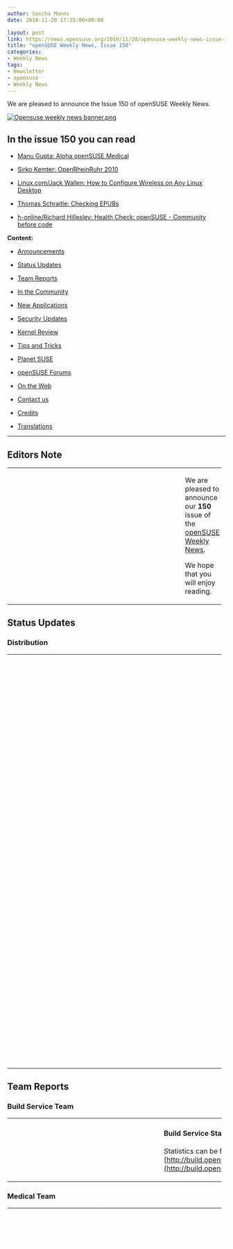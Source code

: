 ```yaml
---
author: Sascha Manns
date: 2010-11-20 17:35:00+00:00

layout: post
link: https://news.opensuse.org/2010/11/20/opensuse-weekly-news-issue-150/
title: "openSUSE Weekly News, Issue 150"
categories:
- Weekly News
tags:
- Newsletter
- opensuse
- Weekly News
---
```

We are pleased to announce the Issue 150 of openSUSE Weekly News.
<!-- more -->








[![Opensuse weekly news banner.png](http://en.opensuse.org/images/6/6d/Opensuse_weekly_news_banner.png)](http://en.opensuse.org/File:Opensuse_weekly_news_banner.png)













## In the issue 150 you can read




  * [ Manu Gupta: Aloha openSUSE Medical](https://news.opensuse.org/?p=5493#Manu_Gupta:_Aloha_openSUSE_Medical)


  * [ Sirko Kemter: OpenRheinRuhr 2010](https://news.opensuse.org/?p=5493#Sirko_Kemter:_OpenRheinRuhr_2010)


  * [ Linux.com/Jack Wallen: How to Configure Wireless on Any Linux Desktop](https://news.opensuse.org/?p=5493#Linux.com.2FJack_Wallen:_How_to_Configure_Wireless_on_Any_Linux_Desktop)


  * [ Thomas Schraitle: Checking EPUBs](https://news.opensuse.org/?p=5493#Thomas_Schraitle:_Checking_EPUBs)


  * [ h-online/Richard Hillesley: Health Check: openSUSE - Community before code](https://news.opensuse.org/?p=5493#h-online.2FRichard_Hillesley:_Health_Check:_openSUSE_-_Community_before_code)















**Content:**




  * [ Announcements](https://news.opensuse.org/?p=5493#Announcements)


  * [ Status Updates](https://news.opensuse.org/?p=5493#Status_Updates)


  * [ Team Reports](https://news.opensuse.org/?p=5493#Team_Reports)


  * [ In the Community](https://news.opensuse.org/?p=5493#In_the_Community)


  * [ New Applications](https://news.opensuse.org/?p=5493#New.2FUpdated_Applications_.40_openSUSE)


  * [ Security Updates](https://news.opensuse.org/?p=5493#Security_Updates)


  * [ Kernel Review](https://news.opensuse.org/?p=5493#Kernel_Review)


  * [ Tips and Tricks](https://news.opensuse.org/?p=5493#Tips_and_Tricks)


  * [ Planet SUSE](https://news.opensuse.org/?p=5493#Planet_SUSE)


  * [ openSUSE Forums](https://news.opensuse.org/?p=5493#openSUSE_Forums)


  * [ On the Web](https://news.opensuse.org/?p=5493#On_the_Web)


  * [ Contact us](http://en.opensuse.org/Archive:Weekly_news_150#Feedback_.2F_Communicate_.2F_Get_Involved)


  * [ Credits](https://news.opensuse.org/?p=5493#Credits)


  * [ Translations](https://news.opensuse.org/?p=5493#Translations)







  



  






  






  






  






  






  






  






  






  






  






  






  






  






  






  






  






  






  






  






  






* * *


  






## Editors Note








<table style="width: 98%;" class="zeroBorder" >
<tbody >
<tr >

<td style="color: rgb(255, 255, 255); text-align: center; vertical-align: top; width: 36px;" >[![OWN-oxygen-EditorsNote draft02.png](http://en.opensuse.org/images/thumb/7/7f/OWN-oxygen-EditorsNote_draft02.png/48px-OWN-oxygen-EditorsNote_draft02.png)](http://en.opensuse.org/File:OWN-oxygen-EditorsNote_draft02.png)
</td>

<td style="margin: 0pt 1em 0pt 0pt;" >


We are pleased to announce our **150** issue of the [openSUSE Weekly News](http://en.opensuse.org/Portal:Weekly_news). 




We hope that you will enjoy reading. 



</td>
</tr>
</tbody>
</table>





  









## Status Updates







### Distribution





<table style="width: 98%;" class="zeroBorder" >
<tbody >
<tr >

<td style="color: rgb(255, 255, 255); text-align: center; vertical-align: top; width: 36px;" >[![Suse Box.png](http://en.opensuse.org/images/thumb/9/94/Suse_Box.png/48px-Suse_Box.png)](http://en.opensuse.org/File:Suse_Box.png)
</td>

<td style="margin: 0pt 1em 0pt 0pt;" >  




####  Schedules for the next Week




  * [Coolo's timeline says](http://www.suse.de/%7Ecoolo/opensuse_11.4/): 

"openSUSE 11.4 Milestone 4 Release:  Milestone: snapshot release without agenda. We release it once we have several new key components in. Moved to friday as monday is a holiday. Thu, 25 Nov 2010 14:00:00 GMT" 


####  Bugzilla




**Important links:**




  * [Detailed Bugzilla Report](https://bugzilla.novell.com/report.cgi?x_axis_field=bug_severity&y_axis_field=product&z_axis_field=&query_format=report-table&short_desc_type=allwordssubstr&short_desc=&long_desc_type=fulltext&long_desc=&classification=openSUSE&bug_file_loc_type=allwordssubstr&bug_file_loc=&status_whiteboard_type=allwordssubstr&status_whiteboard=&keywords_type=anywords&keywords=&bug_status=UNCONFIRMED&bug_status=NEW&bug_status=ASSIGNED&bug_status=NEEDINFO&bug_status=REOPENED&emailassigned_to1=1&emailtype1=substring&email1=&emailassigned_to2=1&emailreporter2=1&emailqa_contact2=1&emailcc2=1&emailtype2=substring&email2=&bugidtype=include&bug_id=&votes=&chfieldfrom=&chfieldto=Now&chfieldvalue=&format=table&action=wrap&field0-0-0=noop&type0-0-0=noop&value0-0-0=)


  * [Submitting Bug Reports](http://en.opensuse.org/openSUSE:Submitting_bug_reports)


  * [Bug Reporting FAQ](http://en.opensuse.org/openSUSE:Bug_reporting_FAQ)


</td>
</tr>
</tbody>
</table>





  






## Team Reports




### Build Service Team





<table style="width: 98%;" class="zeroBorder" >
<tbody >
<tr >

<td style="color: rgb(255, 255, 255); text-align: center; vertical-align: top; width: 36px;" >[![OWN-oxygen-Build-Service.png](http://en.opensuse.org/images/9/98/OWN-oxygen-Build-Service.png)](http://en.opensuse.org/File:OWN-oxygen-Build-Service.png)
</td>

<td style="margin: 0pt 1em 0pt 0pt;" >


####  Build Service Statistics




Statistics can be found at [http://build.opensuse.org](http://build.opensuse.org/)



</td>
</tr>
</tbody>
</table>





  






### Medical Team





<table style="width: 98%;" class="zeroBorder" >
<tbody >
<tr >

<td style="color: rgb(255, 255, 255); text-align: center; vertical-align: top; width: 36px;" >[![Opensuse medical logo11.png](http://en.opensuse.org/images/thumb/4/46/Opensuse_medical_logo11.png/48px-Opensuse_medical_logo11.png)](http://en.opensuse.org/File:Opensuse_medical_logo11.png)
</td>

<td style="margin: 0pt 1em 0pt 0pt;" >


####  [Manu Gupta: Aloha openSUSE Medical](http://feedproxy.google.com/%7Er/SUSEware/%7E3/FADKs6zYMwU/)




"A few minutes back Sascha Manns and his team released openSUSE Medical Version 0.0.6 and declared it stable. Kudos to them. This distribution is aimed at medical professionals and is packed with open source stuff targeted towards the medical community, for students, doctors and clinics. It includes FreeMedForms an ERP solution for clinical purposes. FreeDiams is a prescriber that can be used alone to prescribe and / or test drug interactions within a prescription. It can be linked to any application thanks to its command line parameters. FreeDiams can use several drugs databases. The GNUmed project builds free, liberated open source Electronic Medical Record software in multiple languages to assist and improve longitudinal care. So all in all, Sascha and his team provides a power pack for the Medical Community. (...)" 



</td>
</tr>
</tbody>
</table>





  






### openFATE Team





<table style="width: 98%;" class="zeroBorder" >
<tbody >
<tr >

<td style="color: rgb(255, 255, 255); text-align: center; vertical-align: top; width: 36px;" >[![Logo-fate.png](http://en.opensuse.org/images/thumb/c/c2/Logo-fate.png/48px-Logo-fate.png)](http://en.opensuse.org/File:Logo-fate.png)
</td>

<td style="margin: 0pt 1em 0pt 0pt;" >  




####  [#310826: Keep last package version on update](https://features.opensuse.org/310826)




"Zypper should implement an additional option "Keep last package Version" and a function "restore previous version"  

 If the user makes an update and the new package version makes problems he could simply reinstall the old version.  

 A good example is the current NVIDIA package which makes amarok crash ([http://forums.opensuse.org/english/get-help-here/multimedia/449355-amarok-crashing.html](http://forums.opensuse.org/english/get-help-here/multimedia/449355-amarok-crashing.html))  

 Also there should be an option to delete all backup packages when the user is shure everything works as expected." 




####  [#310830: Pinta project added](https://features.opensuse.org/310830)




"The mono-based graphics editor ought to be integrated with next OpenSUSE release:  

[http://pinta-project.com/](http://pinta-project.com/)  

 Ubuntu has dropped GIMP integration, which is not what I'm looking for." 




####  [#310831: BÃ©po keyboard layout - Â«first class citizenÂ»](https://features.opensuse.org/310831)




"The usual qwerty keyboard layout (and similar layouts like qwertz, azerty...) are known for being suboptimal. Better layouts are available, like dvorak. These layouts are often tied to a language : dvorak is better for english, while french users will prefer bÃ©po. (...)" 




####  [#310832: add write permission to users on the fstab options](https://features.opensuse.org/310832)




"It's more and more frequent to have a big partition shared by users for large data (video...).  

 Now one have to allow writing on these partitions with going root and making  

 chown :users <mount point>  

 chmod g+w <mount point>  

 It should be a good idea to add the option in the partitionner to make this. One more option "allow writing by users", for example." 




####  [#310835: Update Vim to 7.3](https://features.opensuse.org/310835)




"openSUSE 11.3 includes Vim 7.2 that is 2 years old.  

  

 On August 2010, Vim 7.3 has been released and includes a few new features (Lua support, Python 3 support, Blowfish encryption, persistent undo/redo). But first and foremost, Vim 7.3 includes all patches that were released since the last 7.2 release two years ago." 




####  [#310836: add an option in YaST to comment out an entry](https://features.opensuse.org/310836)




"I just notice that some Windows 7 entries in GRUB menu.lst as written by the openSUSE installer are very dangerous. On my HPE-311 desktop, I had 3 entries, for 3 windows partitions. The latter being the recovery partition, labelled "windows 3". (...)" 




####  [#310837: Enhance grub configuration for multiboot systems](https://features.opensuse.org/310837)




"When installing Windows (version 7 with me), then openSUSE 11.3, and no partition is marked "active", then hibernating (suspend to disk) in Windows 7 does not work anymore after installing linux.  

 When activating the "activate" checkbox in the Windows section of the grub configuration, it works.  

 Could you change the intial(?) grub configuration or display a hint (flashing, big, ...)? (...)" 




####  [#310844: Fix the "Where do we need to improve?" topic of the board meeting](https://features.opensuse.org/310844)




"The board meeting has a topic about where we do need to improve. This recieves too little attention from a too small group. We need to fix this." 




####  [#310845: Develop script to setup cacti with default settings](https://features.opensuse.org/310845)




"can a script be developed to install the cacti package using default values [1].  

 [1] [http://en.opensuse.org/Cacti](http://en.opensuse.org/Cacti) " 




####  Statistics




[Feature](https://features.opensuse.org/) statistics for [openSUSE 11.4](https://features.opensuse.org/statistic/product/22236)




[More information on openFATE](http://en.opensuse.org/openSUSE:Openfate)



</td>
</tr>
</tbody>
</table>





  






### Testing Team





<table style="width: 98%;" class="zeroBorder" >
<tbody >
<tr >

<td style="color: rgb(255, 255, 255); text-align: center; vertical-align: top; width: 36px;" >[![Suse Box.png](http://en.opensuse.org/images/thumb/9/94/Suse_Box.png/48px-Suse_Box.png)](http://en.opensuse.org/File:Suse_Box.png)
</td>

<td style="margin: 0pt 1em 0pt 0pt;" >


####  [Larry Finger: Weekly News for November 19](http://lists.opensuse.org/archive/opensuse-testing/2010-11/msg00014.html)




"A Testing Core Team IRC meeting to discuss 11.4 Milestone 3 was held November 15.  

  

 We first discussed the latest developments in automated testing of installation. If those system builds that will not install are detected early, then users will be spared the effort wasted in downloading a product that will not run. The goal is to minimize user frustration, and maximize user time spent in tests that cannot be done automatically. For example, the virtual machines used in the automatic testing have very limited hardware, thus a lot of drivers are not tested.  

  

 Team member Bernhard Wiedemann, who developed these testing procedures, has been granted access to a server at openSUSE for this purpose. For anyone interested in the details of how the tests function, please see [https://lwn.net/Articles/414413/](https://lwn.net/Articles/414413/). To see the squashing of bugs over time, see [http://openqa.opensuse.org/cgi-bin/currentresults](http://openqa.opensuse.org/cgi-bin/currentresults). The links in the left-hand columns show details of the testing. To see visually what Bernhard is testing, look at the movie.  

  

 The meeting also discussed the handling of Bugzilla reports. The plan is to automate the scanning of the list to find those bugs that affect the pending release so that none of bugs found in testing are allowed to persist in the released version. Further discussion of bug handling will be reported here." 



</td>
</tr>
</tbody>
</table>





  






### Translation Team





<table style="width: 98%;" class="zeroBorder" >
<tbody >
<tr >

<td style="color: rgb(255, 255, 255); text-align: center; vertical-align: top; width: 36px;" >[![Icon-localize.png](http://en.opensuse.org/images/thumb/9/95/Icon-localize.png/48px-Icon-localize.png)](http://en.opensuse.org/File:Icon-localize.png)
</td>

<td style="margin: 0pt 1em 0pt 0pt;" >  




####  [Thomas Schraitle: Status Hungarian openSUSE Documentation](http://lizards.opensuse.org/2010/11/17/status-hu-opensuse-documentation/)




"As I wrote last time, I™ve migrated our documentation to a public SVN server on BerliOS. There you can get the English sources of the official openSUSE documentation and some business products too.  

  

 Apart from Russian, I™m very happy that the Hungarian translation of the openSUSE documentation is underway! Thanks to Kálmán KÃ©mÃ©nczy, he will publish the Hungarian documentation soon. Currently, some translatation, proofreading, and polishing have to be done, so stay tuned (see [https://svn.berlios.de/svnroot/repos/opensuse-doc/trunk/documents/distribution/hu](https://svn.berlios.de/svnroot/repos/opensuse-doc/trunk/documents/distribution/hu).)  

 By the way, the Hungarian books from the 11.1 and 11.2 release can be downloaded in the Hungarian portal. (...)" 




####  Localization




  * Daily updated translation statistics are available on the [openSUSE Localization Portal](http://i18n.opensuse.org/). 


  * [Trunk Top-List](http://i18n.opensuse.org/stats/trunk/toplist.php) “ [Localization Guide](http://en.opensuse.org/openSUSE:Localization_guide)


</td>
</tr>
</tbody>
</table>





  









## In the Community 








<table style="width: 98%;" class="zeroBorder" >
<tbody >
<tr >

<td style="color: rgb(255, 255, 255); text-align: center; vertical-align: top; width: 36px;" >[![Icon-project.png](http://en.opensuse.org/images/3/31/Icon-project.png)](http://en.opensuse.org/File:Icon-project.png)
</td>

<td style="margin: 0pt 1em 0pt 0pt;" >  




####  [Nelson Marques: Yet another academical paper¦](http://nmarques.digitalwhores.net/2010/11/12/yet-another-academical-paper/)




Nelson Marques are working on an interesting project. In the first Part of the Project, he wants to define what the openSUSE Project is, and what the Community is. The second part is a study. Enjoy reading. 




####  [Sirko Kemter: OpenRheinRuhr 2010](http://karl-tux-stadt.de/ktuxs/?p=2884)




"Time to write a small report about the last weekend, another event happend there. I was at OpenRheinRuhr in Oberhausen. It was the second edition of this event. Last year it was in Bottrop, some maybe remember the sexy openSUSE booth girls ;) So this year the organizers changed the location and it was deifinitly a good decision, there was definitly more visitors because of that. The location was a museum for the industry there once was, so the social event had a really geeky style between really big gearwheels and such stuff. The hall was this year really big and a lot of place for the projects.  

  

 For the booth I had one of the big HP touchscreens, they are always good for events. People like to play Numpty Physics and when there stay some people others become curious and stop at the booth. But we played not only on the booth, thanks Jan we showed WebYasT on his machine at home, of course we had some conversations about and showings of SUSE Studio. Not many people asked for the openSUSE Buildservice, but thats ok there, it was an more user oriented event. For me I made an test there, we had some days ago a little discussion on the marketing mailinglist to market more such things like OBS and I began to make a new poster serie for that, so I tested with an beamer some of the new posters on a side wall. I think I prepare an slideshow with the motifes, when I have all posters have done, so that all ambassadors can do the same. Its an action thing and that does always make people curious. (...)" 




####  [Michal HrušeckÃ½: openSUSE Conference 2010](http://michal.hrusecky.net/index.php/blog/show/openSUSE-Conference-2010-1.html)




"As you probably all know, few weeks ago was openSUSE Conference 2010. And it was great event and I'm glad I was able to attend it. Unfortunatelly I had some troubles with my blog, so I'm writing about it now. I had there a small "workshop" about KVM & libvirtd and about why you shouldn't be affraid of using them. Few slides that I came up with can be obtained here, but most of the time, it consisted from the discussion with people that attended it. But I want to write mainly about interesting things that I learned on conference. (...)" 




###  Welcome new Members (Corner for new acknowledged Members)




  * [Alexandre Moura (xnd)](https://users.opensuse.org/show/xnd): Works as Ambassador, active in Brazilian wiki and Build Service. 



###  Events & Meetings




Past: 




  * [**November 11, 2010: openSUSE KDE Team meeting**](https://news.opensuse.org/2010/05/13/%ef%bb%bfopensuse-kde-team-meeting/)


  * [**November 13, 2010: OpenRheinRuhr\, Oberhausen Germany**](https://news.opensuse.org/2010/04/19/openrheinruhr-oberhausen-germany/)


  * [**November 16, 2010: openSUSE Marketing Team Meeting**](https://news.opensuse.org/2010/10/05/opensuse-marketing-team-meeting-8/)


  * [**November 17, 2010: openSUSE Board Meeting**](https://news.opensuse.org/2010/03/24/opensuse-board-meeting/)


  * [**November 19, 2010: Meeting for the Greek openSUSE Community**](https://news.opensuse.org/2010/11/18/meeting-for-the-greek-opensuse-community/)



Upcoming: 




  * [** November 24, 2010: German Wiki Team Meeting**](https://news.opensuse.org/2010/05/30/german-wiki-team-meeting-2/)


  * [** November 25, 2010: openSUSE KDE Team meeting**](https://news.opensuse.org/2010/05/13/%ef%bb%bfopensuse-kde-team-meeting/)


  * [** November 30, 2010: openSUSE Marketing Team Meeting**](https://news.opensuse.org/2010/10/05/opensuse-marketing-team-meeting-8/)


  * You can find more informations on other events at: 


    * [openSUSE News/Events](https://news.opensuse.org/category/events/) “ [Local events](http://en.opensuse.org/openSUSE:Ambassadors_events)



###  openSUSE for your ears




  * The openSUSE Weekly News are available as Livestream or Podcast in the German Language. You can hear it or download it on [http://blog.radiotux.de/podcast](http://blog.radiotux.de/podcast). 



###  From Ambassadors




####  [Greek openSUSE Ambassadors: Greek openSUSE community, Our first meeting](http://opensuseambassadors.blogspot.com/2010/11/greek-opensuse-community-our-first.html)




"Yesterday the Greek openSUSE community had it's first meeting. The purpose of this meeting was all of those who are interesting on participate to decide the next steps of our community together.   

 Me(Warlordfff) and Stathis(Diamond_gr) had no experience on how to organize such a meeting so we made a lot of mistakes,had many difficulties and many things went wrong but finally we managed to make some decisions about certain points and we decided to have another meeting exclusively at IRC this time,sometime next weekend. (...)" 




###  openSUSE in $COUNTRY




"Details" 




###  Communication




  * [The Mailinglists](http://lists.opensuse.org/)


  * [The openSUSE Forums](http://forums.opensuse.org/)] 



###  Contributors




  * [The User Directory](http://users.opensuse.org/)


</td>
</tr>
</tbody>
</table>





  









## New/Updated Applications @ openSUSE








<table style="width: 98%;" class="zeroBorder" >
<tbody >
<tr >

<td style="color: rgb(255, 255, 255); text-align: center; vertical-align: top; width: 36px;" >[![OWN-oxygen-New-Updated-Applications.png](http://en.opensuse.org/images/1/10/OWN-oxygen-New-Updated-Applications.png)](http://en.opensuse.org/File:OWN-oxygen-New-Updated-Applications.png)
</td>

<td style="margin: 0pt 1em 0pt 0pt;" >


####  [Packman: kmediafactory 0.8.0-3](http://packman.links2linux.org/package/kmediafactory)




"KMediafactory is easy to use template based dvd authoring tool. You can quickly create DVD menus for home videos and TV recordings in three simple steps." 




####  [Packman: gxine 0.5.905-2](http://packman.links2linux.org/package/gxine)




"This is a GTK+ based GUI for the libxine video player library. It provides gxine, a media player that can play all the audio/video formats that libxine supports. Currently, this includes MPEG1/2, some AVI and Quicktime files, some network streaming methods and disc based media (VCD, SVCD, DVD). (...)" 




####  [OBS: OBS openSUSE:11.3:Update/java-1_6_0-openjdk r2 commited](http://hermes.opensuse.org/messages/5963417)




"Updated to icedtea6-1.9.1" 




####  [SUSE Geek: Clementine Music Player in openSUSE 11.3](http://www.susegeek.com/media-player/clementine-music-player-in-opensuse-11-3/)




"Clementine is a free opensource Music player released under GPL v3 license. It is a port the Amarok music player taking advantage of Qt4 features focusing on a fast and easy-to-use interface for... (...)" 




####  [Holger Hetterich: SMB Traffic Analyzer 1.2 released](http://holger123.wordpress.com/2010/11/16/smb-traffic-analyzer-1-2-released/)




"We just released SMB Traffic Analyzer version 1.2.  

  

 After the release of version 1.1 we got immediate feedback that the configuration file is not being read correctly. The port number to connect to the VFS module was overwritten when a client port number was given (bnc#652755), in case a configuration file was used with smbtad. (...)" 




####  [Sascha Manns: New Package for packager: whohas](http://lizards.opensuse.org/2010/11/16/new-package-for-packager-whohas/)




"Sometimes a packager asked himself, who has already packaged this Software? Maybe the Packagingfiles can help me to fix a error? Or maybe an other packager has a written a patch that i can use for my situation?  

 Philipp L. Wesche knows this situation, and he wrote a program, that allows to view in other Distributions and Repositories, who has a specific Software packaged. The commandline tool whohas supports Arch, Debian, Fedora, Gentoo, Mandriva, openSUSE, Slackware, linuxpackages.net, Source Mage, Ubuntu, FreeBSD, NetBSD, OpenBSD, Fink, MacPorts and Cygwin. Philipp wrote this tool in Perl and was designed to help package maintainers find ebuilds, pkgbuilds and similar package definitions to learn from. (...)" 




  






  * You can find other interesting Packages at: 


  * [Packman](http://packman.links2linux.de/rdf/packman_en.rdf) “ [OBS](https://hermes.opensuse.org/feeds/66367.rdf)


</td>
</tr>
</tbody>
</table>





  









## Security Updates








<table style="width: 98%;" class="zeroBorder" >
<tbody >
<tr >

<td style="color: rgb(255, 255, 255); text-align: center; vertical-align: top; width: 36px;" >[![Logo-SecurityUpdates.png](http://en.opensuse.org/images/6/68/Logo-SecurityUpdates.png)](http://en.opensuse.org/File:Logo-SecurityUpdates.png)
</td>

<td style="margin: 0pt 1em 0pt 0pt;" >


To view the security announcements in full, or to receive them as soon as they're released, refer to the [openSUSE Security Announce](http://lists.opensuse.org/opensuse-security-announce/) mailing list.  

  






####  [SUSE Security Announcement: Linux kernel (SUSE-SA:2010:057)](http://lists.opensuse.org/opensuse-security-announce/2010-11/msg00004.html)




  * Package: kernel 


  * Announcement ID: SUSE-SA:2010:057 


  * Date: Thu, 11 Nov 2010 13:00:00 +0000 


  * Affected Products: SUSE Linux Enterprise High Availability 


  * Extension 11 SP1 


  * SUSE Linux Enterprise Desktop 11 SP1 


  * SUSE Linux Enterprise Server 11 SP1 


  * Vulnerability Type: local privilege escalation 



####  [SUSE Security Summary Report: SUSE-SR:2010:021](http://lists.opensuse.org/opensuse-security-announce/2010-11/msg00005.html)




  * Announcement ID: SUSE-SR:2010:021 


  * Date: Tue, 16 Nov 2010 13:00:00 +0000 


  * Cross-References: CVE-2008-7247, CVE-2009-4030, CVE-2010-1626 


  * CVE-2010-1848, CVE-2010-1849, CVE-2010-2939 


  * CVE-2010-3611, CVE-2010-3681, CVE-2010-3683 


  * CVE-2010-4098, CVE-2010-4207, CVE-2010-4208 


  * CVE-2010-4209 



  





</td>
</tr>
</tbody>
</table>





  









## Kernel Review








<table style="width: 98%;" class="zeroBorder" >
<tbody >
<tr >

<td style="color: rgb(255, 255, 255); text-align: center; vertical-align: top; width: 36px;" >[![Tux.svg.png](http://en.opensuse.org/images/thumb/b/bc/Tux.svg.png/48px-Tux.svg.png)](http://en.opensuse.org/File:Tux.svg.png)
</td>

<td style="margin: 0pt 1em 0pt 0pt;" >  




####  [Phoronix/Michael Larabel: The ~200 Line Linux Kernel Patch That Does Wonders](http://www.phoronix.com/scan.php?page=article&item=linux_2637_video&num=1)




"In recent weeks and months there has been quite a bit of work towards improving the responsiveness of the Linux desktop with some very significant milestones building up recently and new patches continuing to come. This work is greatly improving the experience of the Linux desktop when the computer is withstanding a great deal of CPU load and memory strain. Fortunately, the exciting improvements are far from over. There is a new patch that has not yet been merged but has undergone a few revisions over the past several weeks and it is quite small -- just over 200 lines of code -- but it does wonders for the Linux desktop. (...)" 



</td>
</tr>
</tbody>
</table>





  









## Tips and Tricks








<table style="width: 98%;" class="zeroBorder" >
<tbody >
<tr >

<td style="color: rgb(255, 255, 255); text-align: center; vertical-align: top; width: 36px;" >[![OWN-oxygen-Tips-and-Tricks.png](http://en.opensuse.org/images/9/98/OWN-oxygen-Tips-and-Tricks.png)](http://en.opensuse.org/File:OWN-oxygen-Tips-and-Tricks.png)
</td>

<td style="margin: 0pt 1em 0pt 0pt;" >  




###  For Desktop Users




####  [MakeUseOf/Tim Brookes: What EXIF Photo Data Is, How To Find It & How To Understand It](http://www.makeuseof.com/tag/exif-photo-data-find-understand/)




"Since cameras went digital we™ve had a few more perks to enjoy alongside our usual photography habits. No longer do we need to pause and think shall I take that shot? with expensive film and processing costs giving way to re-usable memory cards.  

  

 Pretty much every digital camera available today (give or take the dodgy cheap Chinese ones found on eBay) records EXIF data within each image you take. This data is then useful for improving your photography plus can be quite interesting especially if you™re a bit of a geek. (...)" 




####  [Linux.com/Jack Wallen: How to Configure Wireless on Any Linux Desktop](http://www.linux.com/learn/tutorials/374514-control-wireless-on-the-linux-desktop-with-these-tools)




"If you are a mobile Linux user one of the first things you need to do is to connect that mobile device to a wireless access point. By default, the standard Wi-Fi tools for the Linux desktops are straight-forward and reliable. That of course presumes you are using the standard desktops (GNOME or KDE). But what happens when you opt for a different desktop such as E17 or Fluxbox? Or what if the "default" standards aren't flexible enough or feature-rich enough for your needs. In those instances you need to take a look at a different toolset for connecting you to a wireless access point. (...)" 




  






###  For Commandline/Script Newbies




####  [BashShell.net: How To Search Using The Awk Utility](http://bashshell.net/utilities/searches-with-awk/)




"You can do searches with awk by enclosing the search within forward slashes. Note awk is case sensitive. (...)" 




  






###  For Developers and Programmers




####  [Linux User & Developer/Kunal Deo: Open source programming for beginners](http://www.linuxuser.co.uk/features/open-source-programming-for-beginners/)




"Sometimes even experienced developers can be a bit overwhelmed by Linux™s extensive development capabilities. Sit back and soak up these tips to become a smarter and more productive Linux developer overnight¦ (...)" 




####  [Duncan Mac-Vicar: Realtime syntax checking with emacs](http://duncan.mac-vicar.com/blog/archives/804)




"One of the nice features of fat IDEs is that you get real time syntax checking. Some languages make it easy, some not.  

  

 For example Eclipse has access to the compiler as a service inside the IDE, and it checks the code as you type, even suggesting fixes.  

  

 I started to research what could be done on the emacs side to get a better experience, as when I am coding, I am usually thinking at the same time I write, and this means I make more syntax errors than the average guy. (...)" 




  






###  For System Administrators




####  [ServerWatch/Joe Brockmeier: Check Apache Server Status From a Web Page](http://www.serverwatch.com/tutorials/article.php/3913196/Check-Apache-Server-Status-From-a-Web-Page.htm)




"Sometimes you want to see how your server is doing without SSH'ing into the system. One way to do this is to set up a Web page that shows Apache status. Sound difficult? Not really, it's a default module for Apache and easy to enable. (...)" 




####  [HowtoForge/Falko Timme: How To Configure PureFTPd To Accept TLS Sessions On OpenSUSE 11.3](http://www.howtoforge.com/how-to-configure-pureftpd-to-accept-tls-sessions-on-opensuse-11.3)




"FTP is a very insecure protocol because all passwords and all data are transferred in clear text. By using TLS, the whole communication can be encrypted, thus making FTP much more secure. This article explains how to configure PureFTPd to accept TLS sessions on an OpenSUSE 11.3 server. (...)" 




####  [LinuxPlanet/Paul Ferrill: Linux Protects Your Servers with Scapy (part 1)](http://www.linuxplanet.com/linuxplanet/tutorials/7227/1/)




"Guarding your private network from the perils of the Internet is no easy task. The basics are pretty much the same from a defensive standpoint no matter how you slice it. Firewalls of one type or another protect an internal network by using two separate Ethernet connections with a software proxy filtering the traffic between the two ports. Linux serves as a great platform for this role with tools like netfilter/iptables. (...)" 




####  [Bruno Friedmann: Make vmware 7.1.2 running with opensuse 11.4 (kernel 2.6.36)](http://lizards.opensuse.org/2010/11/15/make-vmware-7-1-2-running-with-11-4-kernel-2-6-26/)




"So there™s a solution to make the kernel modules building under openSUSE factory (11.4) and the kernel 2.6.36 (...)" 



</td>
</tr>
</tbody>
</table>





  









## Planet SUSE








<table style="width: 98%;" class="zeroBorder" >
<tbody >
<tr >

<td style="color: rgb(255, 255, 255); text-align: center; vertical-align: top; width: 36px;" >[![Logo-PlanetSUSE.png](http://en.opensuse.org/images/thumb/f/fe/Logo-PlanetSUSE.png/48px-Logo-PlanetSUSE.png)](http://en.opensuse.org/File:Logo-PlanetSUSE.png)
</td>

<td style="margin: 0pt 1em 0pt 0pt;" >  




####  [Nelson Marques: Oxygen: .spec mime type?](http://nmarques.digitalwhores.net/2010/11/13/oxygen-spec-mime-type/)




"I have to say¦ Nuno Pinheiro keeps surprising people all the time¦ This time, with a cool .spec mime type: (...)" 




####  [Sebastian Kügler: we are out of househacking](http://vizzzion.org/blog/2010/11/we-are-out-of-househacking-kde-e-v-board-meeting-in-nijmegen/)




"I™ve just returned from our local microbrewery, Brouwerij de Hemel in Nijmegen, the Netherlands, the place where I live after a nice dinner with my fellow KDE e.V. Board Member members. Friday and Saturday we had planned to hold a two+ day board meeting here in Nijmegen. Kim and me have moved into our new house in Nijmegen two weeks ago and we™re now mostly settled, meaning all critical parts of infrastructure work and are in place, and we can pick up our lives again, after two months of updating, maintaining and facelifting it from the inside. We™re now fully settled. We™ve moved inside Nijmegen from a rather nice flat into a larger house. We got the keys to the new house two months ago, and have spent this year™s september and october on painting, wallpapering, insulating and other facelift and maintainance work. Luckily, many of our friends and families came by to help us here and there. (...)" 




####  [Thomas Schraitle: Checking EPUBs](http://lizards.opensuse.org/2010/10/03/checking-epubs/)




"EPUBs are getting more and more important thesedays. If you believe the essays from well-informed magazines, they will develop into a standard for book and text consumption as MP3 did for audio.  

  

 Today, lots of e-book readers are available and more will be ready in the future. Apart from the problem, if an e-book reader supports EPUB, the EPUB file itself has to adhere to certain specifications. This is the task for epubcheck, a commandline utility which validates an EPUB file. (...)" 




####  [Michal HrušeckÃ½: openSUSE Paste: Never expire](http://michal.hrusecky.net/index.php/blog/show/openSUSE-Paste:-Never-expire%3F-1.html)




"This is just a small update regarding openSUSE Paste. Some time ago Gertjan Lettink from openSUSE Forums team asked me, whether it would be possible to add possibility to keep pastes forever on openSUSE Paste. I wasn't really fan of that saying that 3 years is almost forever... But I asked JaromÃ­r ÄŒervenka who is providing hosting for this service and he said that he don't mind. So I promissed that I will look at it later (as I was quite overloaded with other things at that time)... And quite some time later I received another e-mail asking about the progress. And it's done now. So from now on, you can use openSUSE Paste to store pastes forever. I also set one week as a default expiration time on the web. I'm sorry that it took so long, I admit, that I almost forgot about that. But what you can learn from this story is not to be afraid to remind people about things that you are waiting for ;-)" 




####  [Kohei Yoshida: Working with a branch using git-new-workdir](http://kohei.us/2010/11/16/working-with-a-branch-using-git-new-workdir/)




"Git package contains a script named git-new-workdir, which allows you to work in a branch in a separate directory on the file system. This differs from cloning a repository in that git-new-workdir doesn™t duplicate the git history from the original repository and shares it instead, and that when you commit something to the branch that commit goes directly into the history of the original repository without explicitly pushing to the original repository. On top of that, creating a new branch work directory happens very much instantly. It™s fast, and it™s efficient. It™s an absolute time saver for those of us who work on many branches at any given moment without bloating the disk space. (...)" 




####  [Manu Gupta: First OSC and now Latinoware](http://feedproxy.google.com/%7Er/SUSEware/%7E3/7TcOvkci5To/)




"Looks like openSUSE is making a lot of presence all over the world and I kinda envy a few guys who just get to meet the wonderful days, meeting wonderful people and are having awesome fun over there. So I hope if I have enough money, then next year perhaps I can attend one of these events.  

  

 However, kudos to all those guys who are making it a big success. OSC no doubt as everyone knows was a huge success and the team at Brazil says people are just loving openSUSE. One of my very good friend Carlos and one of the major ambassadors in Brazil said we are one of the most popular distros in Brazil and people are loving it. Hats OFF Team Brazil!!  

  

 Hopefully we meet next year in person guys" 



</td>
</tr>
</tbody>
</table>





  









## openSUSE Forums








<table style="width: 98%;" class="zeroBorder" >
<tbody >
<tr >

<td style="color: rgb(255, 255, 255); text-align: center; vertical-align: top; width: 36px;" >[![OWN-oxygen-openSUSE-Forums.png](http://en.opensuse.org/images/e/ed/OWN-oxygen-openSUSE-Forums.png)](http://en.opensuse.org/File:OWN-oxygen-openSUSE-Forums.png)
</td>

<td style="margin: 0pt 1em 0pt 0pt;" >


####  [Blank screen at boot ....](http://forums.opensuse.org/english/get-help-here/install-boot-login/449792-blank-screen-boot.html)




"Here's a thread where a happy user suddenly meets trouble. Nice read to see how the problem gets analyzed first, then we see various approaches to solve the matter. " 




####  [Alt+F2 command to open "close session+change user" dialog?](http://forums.opensuse.org/english/get-help-here/install-boot-login/449754-alt-f2-command-open-close-session-change-user-dialog.html)




"This user is looking for a way to logout and switch to another user, taking a shortcut. The replies give some very interesting and useful information on how to get this working both on Gnome and KDE" 




####  [LibreOffice ?](http://forums.opensuse.org/english/get-help-here/applications/447211-libre-office-4.html)




"Most of you may have read about the forking of OpenOffice.org into the Document Foundation and LibreOffice. Quite some users seem to be interested in running LibreOffice. This thread shows the entrance of LibreOffice for openSUSE, first way to install, and how things went from there on. " 




####  [Online Update does not connect to the internet](http://forums.opensuse.org/english/get-help-here/network-internet/449513-online-update-does-not-connect-internet-4.html)




"A nice example of a thread where the solution is found by the OP, though already suggested before by several others. Sometimes it's hard to get clear what's expected, what's meant with "read carefully". There's a happy ending too." 



</td>
</tr>
</tbody>
</table>





  









## On the Web








<table style="width: 98%;" class="zeroBorder" >
<tbody >
<tr >

<td style="color: rgb(255, 255, 255); text-align: center; vertical-align: top; width: 36px;" >[![OWN-oxygen-On-the-Web.png](http://en.opensuse.org/images/d/d6/OWN-oxygen-On-the-Web.png)](http://en.opensuse.org/File:OWN-oxygen-On-the-Web.png)
</td>

<td style="margin: 0pt 1em 0pt 0pt;" >  




###  Announcements




####  [Baracus Project Delivers the Next Generation of System Boot and Build Management](http://www.novell.com/news/press/baracus-project-delivers-the-next-generation-of-system-boot-and-build-management/)




"Novell today announced the release of and support for the [Baracus project](http://baracus-project.org/Site/Baracus.html), an open source platform focused on delivering a feature rich, easy to use, highly customizable boot and build management solution. (...)" 




####  [Announcing a new utility: 'trace'](http://lwn.net/Articles/415728/)




"We are pleased to announce a new tracing tool called 'trace'.  

  

 This tool follows up on Linus's (not so) recent observations that Linux tracing is still not really offering good tracing tools to ordinary users. There's no easy to use workflow and the tools that exist are not expressive enough to solve everyday problem. (...)" 




####  [Linux.com/Amanda McPherson: New Btrfs Free Tutorial and Request for End User Feedback on Btrfs ](http://www.linux.com/news/featured-blogs/167-amanda-mcpherson/381385-new-btrfs-free-tutorial-and-request-for-end-user-fe)




"Those who follow Linux have certainly heard of Btrfs, a relatively new high performance file system that has a lot of people excited about its potential. Two months ago during LinuxCon Japan, we were pleased to sit down with lead developer Chris Mason from Oracle to record a short webinar that focuses on demonstrating RAID5 and RAID6 as well as recently completed features in Btrfs. This tutorial would be valuable to anyone interested in the technical details of the filesystem. Please enjoy this free [Btrfs Linux tutorial](http://training.linuxfoundation.org/lp/sign-up-for-the-free-linux-training-webinar-introduction-to-btrfs) and let us know your feedback. Also, please enjoy the other free [Linux training tutorials](http://training.linuxfoundation.org/lp/sign-up-for-the-free-linux-training-webinar-series) available as part of our [Linux training](http://training.linuxfoundation.org/) program. (...)" 




  






###  Call for participation




####  [InfoWorld: The 2010 InfoWorld Geek IQ Test](http://infoworld.com/d/adventures-in-it/the-2010-infoworld-geek-iq-test-597)




"And we're back again for our annual tribute to the members of the Geek Tribe. Retape your glasses, take a big suck on that bucket of Red Bull next to your desk, and dig into the 20 questions below. Answer enough correctly, and we'll agree you've got your geek on. Answer too many wrong, and we may have to buy you some pom-poms. (...)" 




  






###  Reports




####  [h-online/Richard Hillesley: Health Check: openSUSE - Community before code](http://www.h-online.com/open/features/Health-Check-openSUSE-Community-before-code-1136011.html)




""One important thing about community is to have shared ideas. Communities aren't glued together by boundaries," explains Thomas Thym, an academic and KDE developer. "They are open. They are glued together by ideas, by visions, by values they have in common."   

  

 So in between the technical sessions, the sharing of code hacks and the general hubbub at the recent openSUSE Conference in Nuremberg, the talk was of strategy and a common vision, which is important, Thym says, "because it gives the community one direction it can orient around, and this was missing in the past." (...)" 




####  [Peter Penz: Dolphin Improvements for KDE SC 4.6](http://ppenz.blogspot.com/2010/11/dolphin-improvements-for-kde-sc-46.html)




"As usual after the KDE feature freeze, I'd like to give an overview which improvements have been done in Dolphin for the next KDE SC. (...)" 




####  [Qt Labs/Thiago Macieira: MeeGo Conference 2010 wrap-up](http://labs.qt.nokia.com/2010/11/19/meego-conference-2010-wrap-up/)




"I™m now back home after a very successful MeeGo Conference 2010. Thankfully for me, the flight was short and it arrived ahead of time, even with a 10-minute delay on departure. The winds have been favourable to us (though the Harmattan wind doesn™t help airplanes ” not yet anyway).  

  

 Upon arriving, I was reminded immediately why the conference shouldn™t be in Oslo in November, like someone suggested some time ago in the MeeGo Wiki: it™s cold here and snowing. Compared to Oslo, Dublin™s weather was comforting and warm. Add to that the welcoming social events that were organised for us and you see why it was a good reason to go ” visiting the Guiness Storehouse and watching live Norway 2 x 1 Ireland was a nice touch! I even made a cameo appearence in Norway™s largest newspaper, in a weird fish-eye lens photo. (...)" 




  

  






###  Reviews and Essays




####  [PCWorld/Katherine Noyes: How to Choose a Linux Laptop](http://www.pcworld.com/article/211113/how_to_buy_a_linux_laptop.html)




"Want to run Linux on a laptop, but not sure which hardware is best? This guide will help you zero in on the machine that™s right for you and the distribution you select. (...)" 



</td>
</tr>
</tbody>
</table>





  









## Feedback / Communicate / Get Involved








<table style="width: 98%;" class="zeroBorder" >
<tbody >
<tr >

<td style="color: rgb(255, 255, 255); text-align: center; vertical-align: top; width: 36px;" >[![OWN-oxygen-FCG.png](http://en.opensuse.org/images/a/ae/OWN-oxygen-FCG.png)](http://en.opensuse.org/openSUSE:Weekly_news_team)
</td>

<td style="margin: 0pt 1em 0pt 0pt;" >Do you have comments on any of the things mentioned in this article? Then head right over to the [comment section](https://news.opensuse.org/?p=5493) and let us know!  

Or if you would like to be part of the [openSUSE:Weekly news team](http://en.opensuse.org/openSUSE:Weekly_news_team) then check out our team page and join!  

Or Communicate with or get help from the wider openSUSE community -- via IRC, forums, or mailing lists -- see [Communicate](http://en.opensuse.org/openSUSE:Communication_channels). 


  

[![Rss 32.png](http://en.opensuse.org/images/thumb/6/6d/Rss_32.png/24px-Rss_32.png)](http://en.opensuse.org/File:Rss_32.png) You can subscribe to the openSUSE Weekly News RSS feed at [https://news.opensuse.org/category/weekly-news/feed/](https://news.opensuse.org/category/weekly-news/feed/)



</td>
</tr>
</tbody>
</table>





  









## Credits








<table style="width: 98%;" class="zeroBorder" >
<tbody >
<tr >

<td style="color: rgb(255, 255, 255); text-align: center; vertical-align: top; width: 36px;" >[![OWN-oxygen-Credits.png](http://en.opensuse.org/images/1/17/OWN-oxygen-Credits.png)](http://en.opensuse.org/File:OWN-oxygen-Credits.png)
</td>

<td style="margin: 0pt 1em 0pt 0pt;" >


  * [saigkill](http://en.opensuse.org/User:Saigkill) [Talk](http://en.opensuse.org/User_talk:Saigkill) - [Contributions](http://en.opensuse.org/Special:Contributions/saigkill) Sascha Manns (Editor in Chief) 


  * [STS301](http://en.opensuse.org/index.php?title=User:STS301&action=edit&redlink=1) [Talk](http://en.opensuse.org/index.php?title=User_talk:STS301&action=edit&redlink=1) - [Contributions](http://en.opensuse.org/Special:Contributions/STS301) Sebastian Schöbinger (Tips/Tricks) 


  * [HeliosReds](http://en.opensuse.org/User:HeliosReds) [Talk](http://en.opensuse.org/index.php?title=User_talk:HeliosReds&action=edit&redlink=1) - [Contributions](http://en.opensuse.org/Special:Contributions/HeliosReds) Satoru Matsumoto (Editorial Office) 


  * [Caf4926](http://en.opensuse.org/User:Caf4926) [Talk](http://en.opensuse.org/index.php?title=User_talk:Caf4926&action=edit&redlink=1) - [Contributions](http://en.opensuse.org/Special:Contributions/Caf4926) Carl Fletcher (Main-Newsletter, Forums Sec.) 


  * [Knurpht](http://en.opensuse.org/User:Knurpht) [Talk](http://en.opensuse.org/index.php?title=User_talk:Knurpht&action=edit&redlink=1) - [Contributions](http://en.opensuse.org/Special:Contributions/Knurpht) Gertjan Lettink (Forums) 


  * [Okuro](http://en.opensuse.org/User:Okuro) [Talk](http://en.opensuse.org/index.php?title=User_talk:Okuro&action=edit&redlink=1) - [Contributions](http://en.opensuse.org/Special:Contributions/Okuro) Thomas Hofstätter (Events & Meetings) 


  * add translators 


</td>
</tr>
</tbody>
</table>





  









## Translations





<table style="width: 98%;" class="zeroBorder" >
<tbody >
<tr >

<td style="color: rgb(255, 255, 255); text-align: center; vertical-align: top; width: 36px;" >[![OWN-Icon-locale.png](http://en.opensuse.org/images/thumb/b/b5/OWN-Icon-locale.png/48px-OWN-Icon-locale.png)](http://en.opensuse.org/File:OWN-Icon-locale.png)
</td>

<td style="margin: 0pt 1em 0pt 0pt;" >  




openSUSE Weekly News is translated into many languages.Issue #150 of the openSUSE Weekly News is available in: 




  * [English](http://en.opensuse.org/Archive:Weekly_news_150)



Delayed / to be translated: 




  * [Magyar](http://hu.opensuse.org/OpenSUSE_Heti_H%C3%ADrmond%C3%B3/150)


  * [EspaÃ±ol](http://es.opensuse.org/OpenSUSE_Noticias_Semanales/150)


  * [ç¹é«”ä¸­æ–‡](http://zh_tw.opensuse.org/OpenSUSE_Weekly_News/150)


  * [æ—¥æ¬èªž](http://ja.opensuse.org/OpenSUSE_Weekly_News/150)


  * [Ð ÑƒÑÑÐºÐ¸Ð¹](http://ru.opensuse.org/%D0%95%D0%B6%D0%B5%D0%BD%D0%B5%D0%B4%D0%B5%D0%BB%D1%8C%D0%BD%D1%8B%D0%B5_%D0%BD%D0%BE%D0%B2%D0%BE%D1%81%D1%82%D0%B8_openSUSE/150)


  * [Indonesia](http://en.opensuse.org/OpenSUSE_Weekly_News/150/indonesian)


  * [ç®€ä½“ä¸­æ–‡](http://en.opensuse.org/OpenSUSE_Weekly_News/150/chinese)


  * [Deutsch](http://de.opensuse.org/OpenSUSE-Wochenschau/150)


  * [FranÃ§ais](http://fr.opensuse.org/Lettre_d%27information_openSUSE/150)


  * [Polski](http://pl.opensuse.org/Tygodnik_openSUSE/150)


  * [PortuguÃªs](http://pt.opensuse.org/Not%C3%ADcias_da_semana_no_openSUSE/150)


  * [Italiano](http://it.opensuse.org/OpenSUSE_Newsletter_Settimanale/150)


  * [Svenska](http://en.opensuse.org/OpenSUSE_Weekly_News/150/swedish)


  * [ÄŒesky](http://cs.opensuse.org/OpenSUSE_t%C3%BDden%C3%ADk/150)


</td>
</tr>
</tbody>
</table>
  

		
